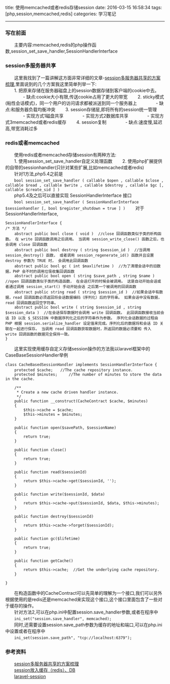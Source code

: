 title: 使用memcached或者redis存储session
date: 2016-03-15 16:58:34
tags: [php,session,memcached,redis]
categories: 学习笔记

---
### 写在前面
　　主要内容:memcached,redis的php操作函数,session_set_save_handler,SessionHandlerInterface
### session多服务器共享  
　　这里我找到了一篇讲解这方面非常详细的文章-[session多服务器共享的方案梳理](http://www.cnblogs.com/wangtao_20/p/3395518.html),里面说到的几个方案我这里简单列举一下:  
　　1. 把原来存储在服务器磁盘上的session数据存储到客户端的cookie中去。
　　　　- 缺点:cookie大小有限,传送cookie占用了更大的带宽
　　2. sticky模式(粘性会话模式)，同一个用户的访问请求都被派送到同一个服务器上
　　　　- 缺点:和服务器负载均衡冲突
　　3. session存储层,即将所有的session统一管理
　　　　- 实现方式1磁盘共享
　　　　- 实现方式2数据库共享
　　　　- 实现方式3memcached或者redis缓存
　　4. session复制
　　　　- 缺点:速度慢,延迟高,带宽消耗过多
### redis或者memcached
　　使用redis或者memcached存储session有两种方法:  
　　1. 使用session_set_save_handler自定义处理函数
　　2. 使用php扩展提供的自带的sessionhandler(只针对某些扩展,比如memcached或者redis)  
　　针对1方法,php5.4之前是  
　　`bool session_set_save_handler ( callable $open , callable $close , callable $read , callable $write , callable $destroy , callable $gc [, callable $create_sid ] )`  
　　php5.4及之后可以直接实现 SessionHandlerInterface 接口  
　　`bool session_set_save_handler ( SessionHandlerInterface $sessionhandler [, bool $register_shutdown = true ] )`
　　对于SessionHandlerInterface,  

	SessionHandlerInterface {
	/* 方法 */
		abstract public bool close ( void )  //close 回调函数类似于类的析构函数。 在 write 回调函数调用之后调用。 当调用 session_write_close() 函数之后，也会调用 close 回调函数
		abstract public bool destroy ( string $session_id )  //当调用 session_destroy() 函数， 或者调用 session_regenerate_id() 函数并且设置 destroy 参数为 TRUE 时， 会调用此回调函数
		abstract public bool gc ( int $maxlifetime )  //为了清理会话中的旧数据，PHP 会不时的调用垃圾收集回调函数
		abstract public bool open ( string $save_path , string $name ) //open 回调函数类似于类的构造函数， 在会话打开的时候会被调用。 这是自动开始会话或者通过调用 session_start() 手动开始会话 之后第一个被调用的回调函数
		abstract public string read ( string $session_id )  //如果会话中有数据，read 回调函数必须返回将会话数据编码（序列化）后的字符串。 如果会话中没有数据，read 回调函数返回空字符串。
		abstract public bool write ( string $session_id , string $session_data )  //在会话保存数据时会调用 write 回调函数。 此回调函数接收当前会话 ID 以及 $_SESSION 中数据序列化之后的字符串作为参数。 序列化会话数据的过程由 PHP 根据 session.serialize_handler 设定值来完成。序列化后的数据将和会话 ID 关联在一起进行保存。 当调用 read 回调函数获取数据时，所返回的数据必须要和 传入 write 回调函数的数据完全保持一致。
	}  
　　这里实现使用缓存自定义存储session操作的方法我以laravel框架中的CaseBaseSessionHandler举例  

	class CacheBasedSessionHandler implements SessionHandlerInterface {
		protected $cache;　　//The cache repository instance.
		protected $minutes;		//The number of minutes to store the data in the cache.

		/**
		 * Create a new cache driven handler instance.
		 */
		public function __construct(CacheContract $cache, $minutes)
		{
			$this->cache = $cache;
			$this->minutes = $minutes;
		}
	
		public function open($savePath, $sessionName)
		{
			return true;
		}
	
		public function close()
		{
			return true;
		}
	
		public function read($sessionId)
		{
			return $this->cache->get($sessionId, '');
		}
	
		public function write($sessionId, $data)
		{
			return $this->cache->put($sessionId, $data, $this->minutes);
		}
	
		public function destroy($sessionId)
		{
			return $this->cache->forget($sessionId);
		}
	
		public function gc($lifetime)
		{
			return true;
		}
	
		public function getCache()
		{
			return $this->cache;  //Get the underlying cache repository.
		}

	}
　　在构造函数中的CacheContract可以先简单的理解为一个接口,我们可以另外根据使用的是redis还是memcached来实现这个接口,这个接口里面包含了一些对于缓存的操作。  
　　针对方法2,可以在php.ini中配置session.save_handler参数,或者在程序中  
　　`ini_set("session.save_handler", memcached);`  
　　同时,还需要设置session.save_path参数为缓存的地址和端口,可以在php.ini中设置或者在程序中  
　　`ini_set(session.save_path", "tcp://localhost:6379");`  
### 参考资料
　　[session多服务器共享的方案梳理](http://www.cnblogs.com/wangtao_20/p/3395518.html)  
　　[session放入缓存（redis）、DB](http://www.tuicool.com/articles/yeeyume)  
　　[laravel-session](https://laravel.com/docs/5.2/session#adding-custom-session-drivers)